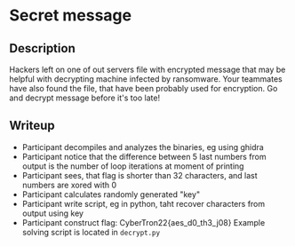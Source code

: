 # Secret message

## Description
Hackers left on one of out servers file with encrypted message that may be helpful with decrypting machine infected by ransomware. Your teammates have also found the file, that have been probably used for encryption. Go and decrypt message before it's too late!

## Writeup
- Participant decompiles and analyzes the binaries, eg using ghidra
- Participant notice that the difference between 5 last numbers from output is the number of loop iterations at moment of printing
- Participant sees, that flag is shorter than 32 characters, and last numbers are xored with 0
- Participant calculates randomly generated "key"
- Participant write script, eg in python, taht recover characters from output using key
- Participant construct flag: CyberTron22{aes_d0_th3_j08}
Example solving script is located in `decrypt.py`